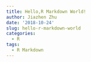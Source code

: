 ```yaml
---
title: Hello,R Markdown World!
author: Jiazhen Zhu
date: '2018-10-24'
slug: hello-r-markdown-world
categories:
  - R
tags:
  - R Markdown
---
```

